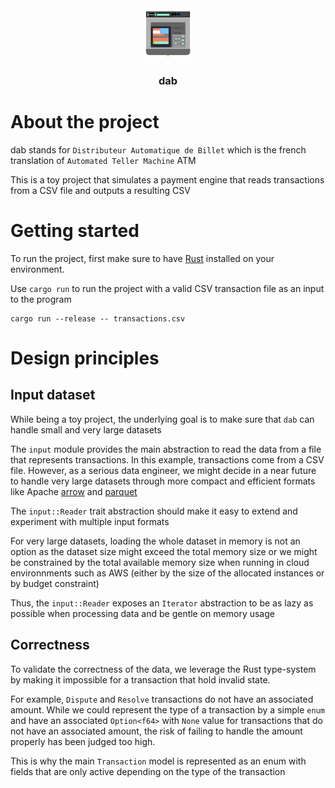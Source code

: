 <div align="center">
  <a href="https://github.com/oktal/dab">
    <img src="assets/logo.png" alt="Logo" width="80" height="80">
  </a>

<h3 align="center">dab</h3>

</div>

# About the project

dab stands for `Distributeur Automatique de Billet` which is the french translation of `Automated Teller Machine` ATM

This is a toy project that simulates a payment engine that reads transactions from a CSV
file and outputs a resulting CSV

# Getting started

To run the project, first make sure to have [Rust](https://rustup.sh) installed on your environment.

Use `cargo run` to run the project with a valid CSV transaction file as an input to the program

```
cargo run --release -- transactions.csv
```

# Design principles

## Input dataset

While being a toy project, the underlying goal is to make sure that `dab` can handle small
and very large datasets

The `input` module provides the main abstraction to read the data from a file that represents
transactions. In this example, transactions come from a CSV file. However, as a serious data engineer, we might decide in a near future to handle very large datasets through more compact and efficient formats like Apache [arrow](https://arrow.apache.org/) and [parquet](https://parquet.apache.org/)

The `input::Reader` trait abstraction should make it easy to extend and experiment with multiple
input formats

For very large datasets, loading the whole dataset in memory is not an option as the dataset size
might exceed the total memory size or we might be constrained by the total available memory size
when running in cloud environnments such as AWS (either by the size of the allocated instances or by budget constraint)

Thus, the `input::Reader` exposes an `Iterator` abstraction to be as lazy as possible when processing data and be gentle on memory usage

## Correctness

To validate the correctness of the data, we leverage the Rust type-system by making it impossible for a transaction that hold invalid state.

For example, `Dispute` and `Resolve` transactions do not have an associated amount. While
we could represent the type of a transaction by a simple `enum` and have an associated `Option<f64>` with `None` value for transactions that do not have an associated amount,
the risk of failing to handle the amount properly has been judged too high.

This is why the main `Transaction` model is represented as an enum with fields that are only active depending on the type of the transaction